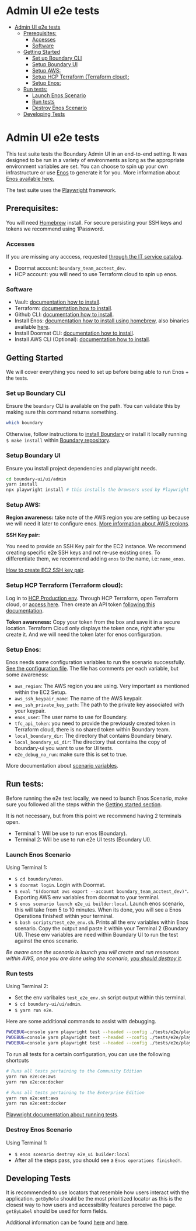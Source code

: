
<!-- START doctoc generated TOC please keep comment here to allow auto update -->
<!-- DON'T EDIT THIS SECTION, INSTEAD RE-RUN doctoc TO UPDATE -->
# Admin UI e2e tests

- [Admin UI e2e tests](#admin-ui-e2e-tests)
  - [Prerequisites:](#prerequisites)
    - [Accesses](#accesses)
    - [Software](#software)
  - [Getting Started](#getting-started)
    - [Set up Boundary CLI](#set-up-boundary-cli)
    - [Setup Boundary UI](#setup-boundary-ui)
    - [Setup AWS:](#setup-aws)
    - [Setup HCP Terraform (Terraform cloud):](#setup-hcp-terraform-terraform-cloud)
    - [Setup Enos:](#setup-enos)
  - [Run tests:](#run-tests)
    - [Launch Enos Scenario](#launch-enos-scenario)
    - [Run tests](#run-tests)
    - [Destroy Enos Scenario](#destroy-enos-scenario)
  - [Developing Tests](#developing-tests)

<!-- END doctoc generated TOC please keep comment here to allow auto update -->
# Admin UI e2e tests

This test suite tests the Boundary Admin UI in an end-to-end setting. It was designed to be run in a
variety of environments as long as the appropriate environment variables are set. You can choose to
spin up your own infrastructure or use [Enos](https://github.com/hashicorp/boundary/tree/main/enos)
to generate it for you. More information about [Enos available here.](https://github.com/hashicorp/Enos-Docs)

The test suite uses the [Playwright](https://playwright.dev/) framework.

## Prerequisites:

You will need [Homebrew](https://brew.sh/) install. For secure persisting your SSH keys and tokens we recommend using 1Password.

### Accesses

If you are missing any acccess, requested [through the IT service catalog](https://hashicorp.freshservice.com/support/catalog/items).

- Doormat account: `boundary_team_acctest_dev`.
- HCP account: you will need to use Terraform cloud to spin up enos.

### Software

- Vault: [documentation how to install](https://developer.hashicorp.com/vault/tutorials/getting-started/getting-started-install).
- Terraform: [documentation how to install](https://developer.hashicorp.com/terraform/downloads).
- Github CLI: [documentation how to install](https://cli.github.com/manual/installation).
- Install Enos: [documentation how to install using homebrew](https://github.com/hashicorp/Enos-Docs/blob/main/installation.md), also binaries available [here](https://github.com/hashicorp/enos/releases).
- Install Doormat CLI: [documentation how to install](https://docs.prod.secops.hashicorp.services/doormat/cli/).
- Install AWS CLI (Optional): [documentation how to install](https://docs.aws.amazon.com/cli/latest/userguide/getting-started-install.html).

## Getting Started

We will cover everything you need to set up before being able to run Enos + the tests.

### Set up Boundary CLI

Ensure the `boundary` CLI is available on the path. You can validate this by making sure this
command returns something.
```bash
which boundary
```

Otherwise, follow instructions to [install Boundary](https://developer.hashicorp.com/boundary/downloads?product_intent=boundary) or install it locally running `$ make install` within [Boundary repository](https://github.com/hashicorp/boundary/tree/main).

### Setup Boundary UI

Ensure you install project dependencies and playwright needs.

```bash
cd boundary-ui/ui/admin
yarn install
npx playwright install # this installs the browsers used by Playwright
```
### Setup AWS:

**Region awareness:** take note of the AWS region you are setting up because we will need it later to configure enos. [More information about AWS regions](https://docs.aws.amazon.com/AWSEC2/latest/UserGuide/using-regions-availability-zones.html).

**SSH Key pair:**

You need to provide an SSH Key pair for the EC2 instance. We recommend creating specific e2e SSH keys and not re-use existing ones. To differentiate them, we recommend adding `enos` to the name, i.e: `name_enos`.

[How to create EC2 SSH key pair](https://docs.aws.amazon.com/ground-station/latest/ug/create-ec2-ssh-key-pair.html).

### Setup HCP Terraform (Terraform cloud):

Log in to [HCP Production env](https://portal.cloud.hashicorp.com/). Through HCP Terraform, open Terraform cloud, or [access here](https://app.terraform.io/). Then create an API token [following this documentation](https://developer.hashicorp.com/terraform/cloud-docs/users-teams-organizations/users#tokens).

**Token awareness:** Copy your token from the box and save it in a secure location. Terraform Cloud only displays the token once, right after you create it. And we will need the token later for enos configuration.

### Setup Enos:

Enos needs some configuration variables to run the scenario successfully. [See the configuration file](https://github.com/hashicorp/boundary/blob/main/enos/enos.vars.hcl). The file has comments per each variable, but some awareness:

- `aws_region`: The AWS region you are using. Very important as mentioned within the EC2 Setup.
- `aws_ssh_keypair_name`: The name of the AWS keypair.
- `aws_ssh_private_key_path`: The path to the private key associated with your keypair.
- `enos_user`: The user name to use for Boundary.
- `tfc_api_token`: you need to provide the previously created token in Terraform cloud, there is no shared token within Boundary team.
- `local_boundary_dir`: The directory that contains Boundary binary.
- `local_boundary_ui_dir`: The directory that contains the copy of boundary-ui you want to use for UI tests.
- `e2e_debug_no_run`: make sure this is set to true.

More documentation about [scenario variables](https://github.com/hashicorp/boundary/tree/main/enos#scenarios-variables).

## Run tests:

Before running the e2e test locally, we need to launch Enos Scenario, make sure you followed all the steps within the [Getting started section](#getting-started).

It is not necessary, but from this point we recommend having 2 terminals open. 
- Terminal 1: Will be use to run enos (Boundary).
- Terminal 2: Will be use to run e2e UI tests (Boundary UI).

### Launch Enos Scenario

Using Terminal 1:
- `$ cd boundary/enos`.
- `$ doormat login`. Login with Doormat.
- `$ eval "$(doormat aws export --account boundary_team_acctest_dev)"`. Exporting AWS env variables from doormat to your terminal.
- `$ enos scenario launch e2e_ui builder:local`. Launch enos scenario, this will take from 5 to 10 minutes. When its done, you will see a Enos Operations finished! within your terminal.
- `$ bash scripts/test_e2e_env.sh`. Prints all the env variables within Enos scenario. Copy the output and paste it within your Terminal 2 (Boundary UI). These env variables are need within Boundary UI to run the test against the enos scenario.

*Be aware once the scenario is launch you will create and run resources within AWS, once you are done using the scenario, [you should destroy it](#destroy-enos-scenario).*

### Run tests

Using Terminal 2:
- Set the env varibales `test_e2e_env.sh` script output within this terminal.
- `$ cd boundary-ui/ui/admin`.
- `$ yarn run e2e`.

Here are some additional commands to assist with debugging.
```bash
PWDEBUG=console yarn playwright test --headed --config ./tests/e2e/playwright.config.js login.spec.js
PWDEBUG=console yarn playwright test --headed --config ./tests/e2e/playwright.config.js login.spec.js:13 --debug
PWDEBUG=console yarn playwright test --headed --config ./tests/e2e/playwright.config.js login.spec.js --debug
```

To run all tests for a certain configuration, you can use the following shortcuts
```bash
# Runs all tests pertaining to the Community Edition
yarn run e2e:ce:aws
yarn run e2e:ce:docker

# Runs all tests pertaining to the Enterprise Edition
yarn run e2e:ent:aws
yarn run e2e:ent:docker
```

[Playwright documentation about running tests](https://playwright.dev/docs/running-tests).

### Destroy Enos Scenario

Using Terminal 1:
- `$ enos scenario destroy e2e_ui builder:local`
- After all the steps pass, you should see a `Enos operations finished!`.



## Developing Tests

It is recommended to use locators that resemble how users interact with the application. `getByRole`
should be the most prioritized locator as this is the closest way to how users and
accessibility features perceive the page. `getByLabel` should be used for form fields.

Additional information can be found [here](https://playwright.dev/docs/locators#locating-elements)
and [here](https://testing-library.com/docs/queries/about/#priority).
